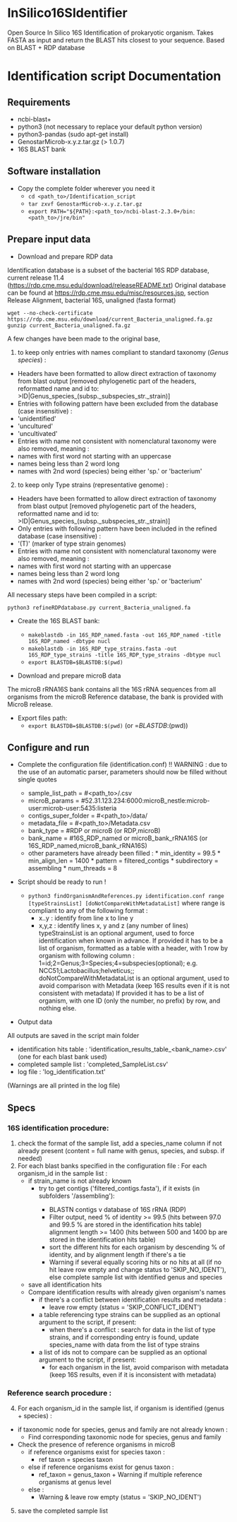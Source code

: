 # InSilico16SIdentifier
Open Source In Silico 16S Identification of prokaryotic organism. Takes FASTA as input and return the BLAST hits closest to your sequence. Based on BLAST + RDP database


# Identification script Documentation



## Requirements

* ncbi-blast+
* python3 (not necessary to replace your default python version)
* python3-pandas (sudo apt-get install)
* GenostarMicrob-x.y.z.tar.gz (> 1.0.7)
* 16S BLAST bank

## Software installation

* Copy the complete folder wherever you need it
  * `cd <path_to>/Identification_script`
  * `tar zxvf GenostarMicrob-x.y.z.tar.gz`
  * `export PATH="${PATH}:<path_to>/ncbi-blast-2.3.0+/bin:<path_to>/jre/bin"`

## Prepare input data

* Download and prepare RDP data

Identification database is a subset of the bacterial 16S RDP database, current release 11.4 (https://rdp.cme.msu.edu/download/releaseREADME.txt)
Original database can be found at https://rdp.cme.msu.edu/misc/resources.jsp, section Release Alignment, bacterial 16S, unaligned (fasta format)

`wget --no-check-certificate https://rdp.cme.msu.edu/download/current_Bacteria_unaligned.fa.gz`
`gunzip current_Bacteria_unaligned.fa.gz`

A few changes have been made to the original base, 
1. to keep only entries with names compliant to standard taxonomy (*Genus species*) :
 - Headers have been formatted to allow direct extraction of taxonomy from blast output [removed phylogenetic part of the headers, reformatted name and id to: >ID|Genus_species_(subsp._subspecies_str._strain)]
 - Entries with following pattern have been excluded from the database (case insensitive) :
  - 'unidentified'
  - 'uncultured'
  - 'uncultivated'
 - Entries with name not consistent with nomenclatural taxonomy were also removed, meaning :
  - names with first word not starting with an uppercase
  - names being less than 2 word long
  - names with 2nd word (species) being either 'sp.' or 'bacterium'

2. to keep only Type strains (representative genome) :
 - Headers have been formatted to allow direct extraction of taxonomy from blast output [removed phylogenetic part of the headers, reformatted name and id to: >ID|Genus_species_(subsp._subspecies_str._strain)]
 - Only entries with following pattern have been included in the refined database (case insensitive) :
  - '(T)' (marker of type strain genomes)
 - Entries with name not consistent with nomenclatural taxonomy were also removed, meaning :
  - names with first word not starting with an uppercase
  - names being less than 2 word long
  - names with 2nd word (species) being either 'sp.' or 'bacterium'
  
All necessary steps have been compiled in a script:

`python3 refineRDPdatabase.py current_Bacteria_unaligned.fa`

* Create the 16S BLAST bank:
  * `makeblastdb -in 16S_RDP_named.fasta -out 16S_RDP_named -title 16S_RDP_named -dbtype nucl`
  * `makeblastdb -in 16S_RDP_type_strains.fasta -out 16S_RDP_type_strains -title 16S_RDP_type_strains -dbtype nucl`
  * `export BLASTDB=$BLASTDB:$(pwd)`


* Download and prepare microB data

The microB rRNA16S bank contains all the 16S rRNA sequences from all organisms from the microB Reference database, the bank is provided with MicroB release.

* Export files path:
  * `export BLASTDB=$BLASTDB:$(pwd)` (or =$BLASTDB:$(pwd))

## Configure and run

* Complete the configuration file (identification.conf)
  !! WARNING : due to the use of an automatic parser, parameters should now be filled without single quotes
  * sample_list_path = #<path_to>/<SampleList>.csv
  * microB_params = #52.31.123.234:6000:microB_nestle:microb-user:microb-user:5435:listeria
  * contigs_super_folder = #<path_to>/data/
  * metadata_file = #<path_to>/Metadata.csv
  * bank_type = #RDP or microB (or RDP,microB)
  * bank_name = #16S_RDP_named or microB_bank_rRNA16S (or 16S_RDP_named,microB_bank_rRNA16S)
  * other parameters have already been filled : * min_identity = 99.5
                                                * min_align_len = 1400
                                                * pattern = filtered_contigs
                                                * subdirectory = assembling
                                                * num_threads = 8


* Script should be ready to run !
  * `python3 findOrganismAndReferences.py identification.conf range [typeStrainsList] [doNotCompareWithMetadataList]`
  where range is compliant to any of the following format :
    *  x..y : identify from line x to line y
    * x,y,z : identify lines x, y and z (any number of lines)
  typeStrainsList is an optional argument, used to force identification when known in advance.
  If provided it has to be a list of organism, formatted as a table with a header, with 1 row by organism with following column : 
  1=id;2=Genus;3=Species;4=subspecies(optional); e.g. NCC51;Lactobacillus;helveticus;;
  doNotCompareWithMetadataList is an optional argument, used to avoid comparison with Metadata (keep 16S results even if it is not consistent with metadata)
  If provided it has to be a list of organism, with one ID (only the number, no prefix) by row, and nothing else.


* Output data

All outputs are saved in the script main folder
 - identification hits table : 'identification_results_table_<bank_name>.csv' (one for each blast bank used)
 - completed sample list : 'completed_SampleList.csv'
 - log file : 'log_identification.txt'

(Warnings are all printed in the log file)



## Specs


### 16S identification procedure:

 1. check the format of the sample list, add a species_name column if not already present
  (content = full name with genus, species, and subsp. if needed)
 2. For each blast banks specified in the configuration file :
      For each organism_id in the sample list :
       * if strain_name is not already known
         * try to get contigs ('filtered_contigs.fasta'), if it exists (in subfolders '<id>/assembling'):
           * BLASTN contigs v database of 16S rRNA (RDP)
           * Filter output, need % of identity >= 99.5 (hits between 97.0 and 99.5 % are stored in the identification hits table)
                                 alignment length >= 1400 (hits between 500 and 1400 bp are stored in the identification hits table)
           * sort the different hits for each organism by descending % of identity, and by alignment length if there's a tie
           * Warning if several equally scoring hits or no hits at all (if no hit leave row empty and change status to 'SKIP_NO_IDENT'), else complete sample list with identified genus and species
       * save all identification hits
       * Compare identification results with already given organism's names
           * if there's a conflict between identification results and metadata :
              * leave row empty (status = 'SKIP_CONFLICT_IDENT')
           * a table referencing type strains can be supplied as an optional argument to the script, if present:
              * when there's a conflict :
               search for data in the list of type strains, and if corresponding entry is found, update species_name with data from the list of type strains
           * a list of ids not to compare can be supplied as an optional argument to the script, if present:
              * for each organism in the list, avoid comparison with metadata (keep 16S results, even if it is inconsistent with metadata)
 

### Reference search procedure :

 4. For each organism_id in the sample list, if organism is identified (genus + species) :
   * if taxonomic node for species, genus and family are not already known :
     * Find corresponding taxonomic node for species, genus and family
   * Check the presence of reference organisms in microB
     * if reference organisms exist for species taxon :
       * ref taxon = species taxon
     * else if reference organisms exist for genus taxon :
       * ref_taxon = genus_taxon + Warning if multiple reference organisms at genus level
      * else :
        * Warning & leave row empty (status = 'SKIP_NO_IDENT')
 5. save the completed sample list